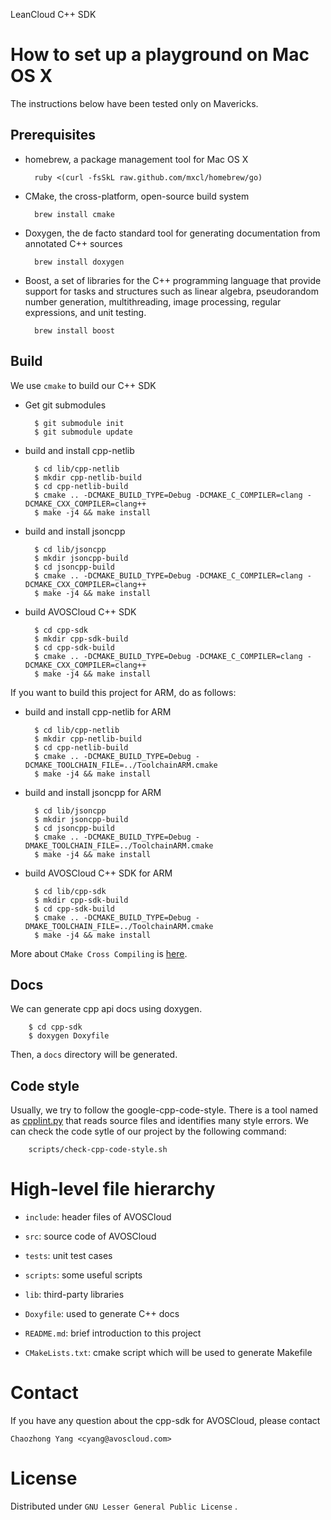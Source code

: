 LeanCloud C++ SDK

How to set up a playground on Mac OS X
======================================

The instructions below have been tested only on Mavericks.

Prerequisites
-------------

- homebrew, a package management tool for Mac OS X

	    ruby <(curl -fsSkL raw.github.com/mxcl/homebrew/go)


- CMake, the cross-platform, open-source build system

	    brew install cmake

- Doxygen, the de facto standard tool for generating documentation from annotated C++ sources

	    brew install doxygen

- Boost, a set of libraries for the C++ programming language that provide support for tasks and structures such as linear algebra, pseudorandom number generation, multithreading, image processing, regular expressions, and unit testing.

	    brew install boost

Build
-----

We use `cmake` to build our C++ SDK

- Get git submodules
		
		$ git submodule init
		$ git submodule update

- build and install cpp-netlib

		$ cd lib/cpp-netlib
		$ mkdir cpp-netlib-build
		$ cd cpp-netlib-build
		$ cmake .. -DCMAKE_BUILD_TYPE=Debug -DCMAKE_C_COMPILER=clang -DCMAKE_CXX_COMPILER=clang++
		$ make -j4 && make install

- build and install jsoncpp

		$ cd lib/jsoncpp
		$ mkdir jsoncpp-build
		$ cd jsoncpp-build
		$ cmake .. -DCMAKE_BUILD_TYPE=Debug -DCMAKE_C_COMPILER=clang -DCMAKE_CXX_COMPILER=clang++
		$ make -j4 && make install

- build AVOSCloud C++ SDK

		$ cd cpp-sdk
		$ mkdir cpp-sdk-build
        $ cd cpp-sdk-build
        $ cmake .. -DCMAKE_BUILD_TYPE=Debug -DCMAKE_C_COMPILER=clang -DCMAKE_CXX_COMPILER=clang++
        $ make -j4 && make install


If you want to build this project for ARM, do as follows:

- build and install cpp-netlib for ARM

		$ cd lib/cpp-netlib
		$ mkdir cpp-netlib-build
		$ cd cpp-netlib-build
		$ cmake .. -DCMAKE_BUILD_TYPE=Debug -DCMAKE_TOOLCHAIN_FILE=../ToolchainARM.cmake
		$ make -j4 && make install		
 
- build and install jsoncpp for ARM

		$ cd lib/jsoncpp
		$ mkdir jsoncpp-build
		$ cd jsoncpp-build
		$ cmake .. -DCMAKE_BUILD_TYPE=Debug -DMAKE_TOOLCHAIN_FILE=../ToolchainARM.cmake
		$ make -j4 && make install

- build AVOSCloud C++ SDK for ARM

		$ cd lib/cpp-sdk
		$ mkdir cpp-sdk-build
		$ cd cpp-sdk-build
		$ cmake .. -DCMAKE_BUILD_TYPE=Debug -DMAKE_TOOLCHAIN_FILE=../ToolchainARM.cmake
		$ make -j4 && make install
		
More about `CMake Cross Compiling` is [here](http://www.cmake.org/Wiki/CMake_Cross_Compiling).
        
Docs
----
We can generate cpp api docs using doxygen.

		$ cd cpp-sdk
		$ doxygen Doxyfile

Then, a `docs` directory will be generated.

Code style
----------
Usually, we try to follow the google-cpp-code-style. There is a tool named as [cpplint.py](http://google-styleguide.googlecode.com/svn/trunk/cpplint/cpplint.py) that reads source files and identifies many style errors. We can check the code sytle of our project by the following command:

		scripts/check-cpp-code-style.sh


High-level file hierarchy
=========================

- `include`: header files of AVOSCloud

- `src`: source code of AVOSCloud

- `tests`: unit test cases

- `scripts`: some useful scripts

- `lib`: third-party libraries

- `Doxyfile`: used to generate C++ docs

- `README.md`: brief introduction to this project

- `CMakeLists.txt`: cmake script which will be used to generate Makefile


Contact
=======

If you have any question about the cpp-sdk for AVOSCloud, please contact

    Chaozhong Yang <cyang@avoscloud.com>
    
License
=======

Distributed under `GNU Lesser General Public License` .

    
